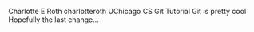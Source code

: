 Charlotte E Roth charlotteroth
UChicago CS Git Tutorial
Git is pretty cool
Hopefully the last change...
